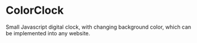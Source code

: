 # ColorClock
Small Javascript digital clock, with changing background color, which can be implemented into any website.
